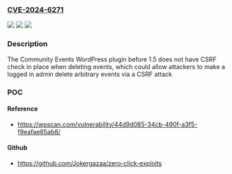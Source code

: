 ### [CVE-2024-6271](https://cve.mitre.org/cgi-bin/cvename.cgi?name=CVE-2024-6271)
![](https://img.shields.io/static/v1?label=Product&message=Community%20Events&color=blue)
![](https://img.shields.io/static/v1?label=Version&message=0%3C%201.5%20&color=brighgreen)
![](https://img.shields.io/static/v1?label=Vulnerability&message=CWE-352%20Cross-Site%20Request%20Forgery%20(CSRF)&color=brighgreen)

### Description

The Community Events WordPress plugin before 1.5 does not have CSRF check in place when deleting events, which could allow attackers to make a logged in admin delete arbitrary events via a CSRF attack

### POC

#### Reference
- https://wpscan.com/vulnerability/44d9d085-34cb-490f-a3f5-f9eafae85ab8/

#### Github
- https://github.com/Jokergazaa/zero-click-exploits


